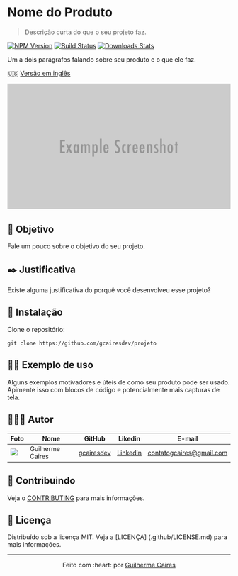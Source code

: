 # Nome do Produto
> Descrição curta do que o seu projeto faz.

[![NPM Version][npm-image]][npm-url]
[![Build Status][travis-image]][travis-url]
[![Downloads Stats][npm-downloads]][npm-url]

Um a dois parágrafos falando sobre seu produto e o que ele faz.

🇺🇸 [Versão em inglês](../README.md)

<p align="center">
    <img src="./img/header.png"></img>
</p>

## :dart: Objetivo

Fale um pouco sobre o objetivo do seu projeto.

## :black_nib: Justificativa

Existe alguma justificativa do porquê você desenvolveu esse projeto?

## :construction_worker: Instalação

Clone o repositório:

```git
git clone https://github.com/gcairesdev/projeto
```

## 👨‍🏫 Exemplo de uso

Alguns exemplos motivadores e úteis de como seu produto pode ser usado.  Apimente isso com blocos de código e potencialmente mais capturas de tela.

## 👨🏼‍💻 Autor

Foto | Nome | GitHub | Likedin | E-mail
---- | ---- | ------ | ------- | ------
<img src="https://avatars1.githubusercontent.com/u/54117888?s=460&u=aa7d6143c4e1fdab1ffa6e5fd5ebfe64572f2eae&v=4" width="100px"> | Guilherme Caires | [gcairesdev](https://github.com/gcairesdev) | [Linkedin](https://linkedin.com/in/guilherme-caires/) | contatogcaires@gmail.com

## 🤝 Contribuindo

Veja o [CONTRIBUTING](.github/CONTRIBUTING.md) para mais informações.

## :page_facing_up: Licença

Distribuído sob a licença MIT.  Veja a [LICENÇA] (.github/LICENSE.md) para mais informações.

---

<p align="center">
    Feito com :heart: por <a href="https://github.com/gcairesdev">Guilherme Caires</a>
</p>

<!-- Markdown link & img dfn's -->
[npm-image]: https://img.shields.io/npm/v/datadog-metrics.svg?style=flat-square
[npm-url]: https://npmjs.org/package/datadog-metrics
[npm-downloads]: https://img.shields.io/npm/dm/datadog-metrics.svg?style=flat-square
[travis-image]: https://img.shields.io/travis/dbader/node-datadog-metrics/master.svg?style=flat-square
[travis-url]: https://travis-ci.org/dbader/node-datadog-metrics
